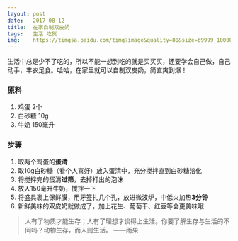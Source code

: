 ```yaml
---
layout: post
date:   2017-08-12
title:  在家自制双皮奶
tags:   生活 吃货
img:    https://timgsa.baidu.com/timg?image&quality=80&size=b9999_10000&sec=1502540957345&di=3a5e0b1c248412a3f84cf25d8a5638a6&imgtype=0&src=http%3A%2F%2Fimage.lssp.com%2F723326%2Fimages%2F201501311118365759.jpg
---
```

生活中总是少不了吃的，所以不能一想到吃的就是买买买，还要学会自己做，自己动手，丰衣足食。哈哈，在家里就可以自制双皮奶，简直爽到爆！
### 原料
1. 鸡蛋 2个
2. 白砂糖 10g
3. 牛奶 150毫升

### 步骤
1. 取两个鸡蛋的**蛋清**
2. 取10g白砂糖（看个人喜好）放入蛋清中，充分搅拌直到白砂糖溶化
3. 将搅拌完的蛋清**过筛**，去掉打出的泡沫
4. 放入150毫升牛奶，搅拌一下
5. 将盛具裹上保鲜膜，用牙签扎几个孔，放进微波炉，中低火加热**3分钟**
6. 新鲜美味的双皮奶就做成了，加上花生、葡萄干、红豆等会更美味哦

> 人有了物质才能生存；人有了理想才谈得上生活。你要了解生存与生活的不同吗？动物生存，而人则生活。
——雨果